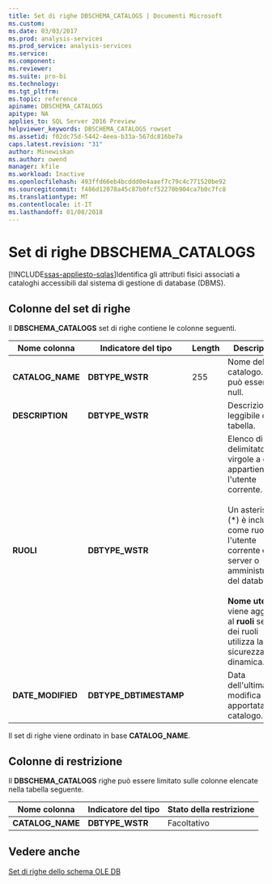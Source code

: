 ```yaml
---
title: Set di righe DBSCHEMA_CATALOGS | Documenti Microsoft
ms.custom: 
ms.date: 03/03/2017
ms.prod: analysis-services
ms.prod_service: analysis-services
ms.service: 
ms.component: 
ms.reviewer: 
ms.suite: pro-bi
ms.technology: 
ms.tgt_pltfrm: 
ms.topic: reference
apiname: DBSCHEMA_CATALOGS
apitype: NA
applies_to: SQL Server 2016 Preview
helpviewer_keywords: DBSCHEMA_CATALOGS rowset
ms.assetid: f02dc75d-5442-4eea-b33a-567dc816be7a
caps.latest.revision: "31"
author: Minewiskan
ms.author: owend
manager: kfile
ms.workload: Inactive
ms.openlocfilehash: 493ffd66eb4bcddd0e4aaef7c79c4c771520be92
ms.sourcegitcommit: f486d12078a45c87b0fcf52270b904ca7b0c7fc8
ms.translationtype: MT
ms.contentlocale: it-IT
ms.lasthandoff: 01/08/2018
---
```

# <a name="dbschemacatalogs-rowset"></a>Set di righe DBSCHEMA_CATALOGS
[!INCLUDE[ssas-appliesto-sqlas](../../../includes/ssas-appliesto-sqlas.md)]Identifica gli attributi fisici associati a cataloghi accessibili dal sistema di gestione di database (DBMS).  
  
## <a name="rowset-columns"></a>Colonne del set di righe  
 Il **DBSCHEMA_CATALOGS** set di righe contiene le colonne seguenti.  
  
|Nome colonna|Indicatore del tipo|Length|Description|  
|-----------------|--------------------|------------|-----------------|  
|**CATALOG_NAME**|**DBTYPE_WSTR**|255|Nome del catalogo. Non può essere null.|  
|**DESCRIPTION**|**DBTYPE_WSTR**||Descrizione leggibile della tabella.|  
|**RUOLI**|**DBTYPE_WSTR**||Elenco di ruoli delimitato da virgole a cui appartiene l'utente corrente.<br /><br /> Un asterisco (\*) è incluso come ruolo se l'utente corrente è un server o amministratore del database.<br /><br /> **Nome utente** viene aggiunto al **ruoli** se uno dei ruoli utilizza la sicurezza dinamica.|  
|**DATE_MODIFIED**|**DBTYPE_DBTIMESTAMP**||Data dell'ultima modifica apportata al catalogo.|  
  
 Il set di righe viene ordinato in base **CATALOG_NAME**.  
  
## <a name="restriction-columns"></a>Colonne di restrizione  
 Il **DBSCHEMA_CATALOGS** righe può essere limitato sulle colonne elencate nella tabella seguente.  
  
|Nome colonna|Indicatore del tipo|Stato della restrizione|  
|-----------------|--------------------|-----------------------|  
|**CATALOG_NAME**|**DBTYPE_WSTR**|Facoltativo|  
  
## <a name="see-also"></a>Vedere anche  
 [Set di righe dello schema OLE DB](../../../analysis-services/schema-rowsets/ole-db/ole-db-schema-rowsets.md)  
  
  
